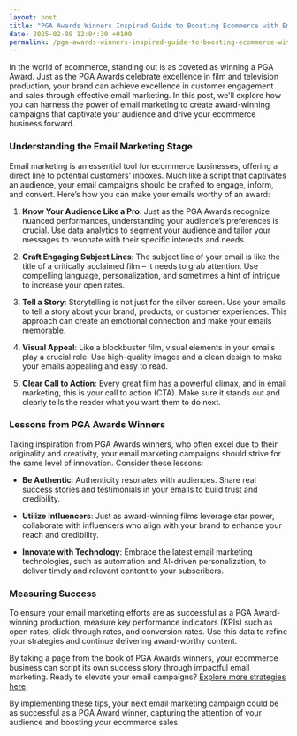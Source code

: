 ```yaml
---
layout: post
title: "PGA Awards Winners Inspired Guide to Boosting Ecommerce with Email Campaigns"
date: 2025-02-09 12:04:30 +0100
permalink: /pga-awards-winners-inspired-guide-to-boosting-ecommerce-with-email-campaigns/
---
```



In the world of ecommerce, standing out is as coveted as winning a PGA Award. Just as the PGA Awards celebrate excellence in film and television production, your brand can achieve excellence in customer engagement and sales through effective email marketing. In this post, we'll explore how you can harness the power of email marketing to create award-winning campaigns that captivate your audience and drive your ecommerce business forward.

### Understanding the Email Marketing Stage

Email marketing is an essential tool for ecommerce businesses, offering a direct line to potential customers' inboxes. Much like a script that captivates an audience, your email campaigns should be crafted to engage, inform, and convert. Here’s how you can make your emails worthy of an award:

1. **Know Your Audience Like a Pro**: Just as the PGA Awards recognize nuanced performances, understanding your audience’s preferences is crucial. Use data analytics to segment your audience and tailor your messages to resonate with their specific interests and needs.

2. **Craft Engaging Subject Lines**: The subject line of your email is like the title of a critically acclaimed film – it needs to grab attention. Use compelling language, personalization, and sometimes a hint of intrigue to increase your open rates.

3. **Tell a Story**: Storytelling is not just for the silver screen. Use your emails to tell a story about your brand, products, or customer experiences. This approach can create an emotional connection and make your emails memorable.

4. **Visual Appeal**: Like a blockbuster film, visual elements in your emails play a crucial role. Use high-quality images and a clean design to make your emails appealing and easy to read.

5. **Clear Call to Action**: Every great film has a powerful climax, and in email marketing, this is your call to action (CTA). Make sure it stands out and clearly tells the reader what you want them to do next.

### Lessons from PGA Awards Winners

Taking inspiration from PGA Awards winners, who often excel due to their originality and creativity, your email marketing campaigns should strive for the same level of innovation. Consider these lessons:

- **Be Authentic**: Authenticity resonates with audiences. Share real success stories and testimonials in your emails to build trust and credibility.
  
- **Utilize Influencers**: Just as award-winning films leverage star power, collaborate with influencers who align with your brand to enhance your reach and credibility.

- **Innovate with Technology**: Embrace the latest email marketing technologies, such as automation and AI-driven personalization, to deliver timely and relevant content to your subscribers.

### Measuring Success

To ensure your email marketing efforts are as successful as a PGA Award-winning production, measure key performance indicators (KPIs) such as open rates, click-through rates, and conversion rates. Use this data to refine your strategies and continue delivering award-worthy content.

By taking a page from the book of PGA Awards winners, your ecommerce business can script its own success story through impactful email marketing. Ready to elevate your email campaigns? [Explore more strategies here](https://flizzgrowth.com).

By implementing these tips, your next email marketing campaign could be as successful as a PGA Award winner, capturing the attention of your audience and boosting your ecommerce sales.